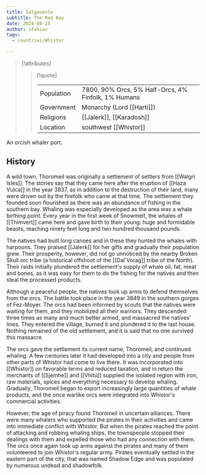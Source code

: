 ```yaml
---
title: Salgavento
subtitle: The Red Bay
date: 2024-08-25
author: sfakias
tags:
  - countries/Whistor

---
```

> [!attributes]
> 
> > [!quote]
> >
> > | | |
> > | --- | --- |
> > | Population | 7800, 90% Orcs, 5% Half-Orcs, 4% Finfolk, 1% Humans |
> > | Government | Monarchy (Lord [[Harti]]) |
> > | Religions | [[Jalerk]], [[Karadosh]] |
> > | Location | southwest [[Whistor]] |

An orcish whaler port.

## History

A wild town, Thoromeil was originally a settlement of settlers from [[Walgri Isles]]. The stories say that they came here after the eruption of [[Haza Vulca]] in the year 3837, as in addition to the destruction of their land, many were driven out by the firefolk who came at that time. The settlement they founded soon flourished as there was an abundance of fishing in the southern bay. Whaling was especially developed as the area was a whale birthing point. Every year in the first week of Snowmelt, the whales of [[Thimvert]] came here and gave birth to their young: huge and formidable beasts, reaching ninety feet long and two hundred thousand pounds.

The natives had built long canoes and in these they hunted the whales with harpoons. They praised [[Jalerk]] for her gifts and gradually their population grew. Their prosperity, however, did not go unnoticed by the nearby Broken Skull orc tribe (a historical offshoot of the [[Dal'Vorag]] tribe of the North). Their raids initially plundered the settlement's supply of whale oil, fat, meat and bones, as it was easy for them to do the fishing for the natives and then steal the processed products.

Although a peaceful people, the natives took up arms to defend themselves from the orcs. The battle took place in the year 3849 in the southern gorges of Fez-Moyer. The orcs had been informed by scouts that the natives were waiting for them, and they mobilized all their warriors. They descended three times as many and much better armed, and massacred the natives' lines. They entered the village, burned it and plundered it to the last house. Nothing remained of the old settlement, and it is said that no one survived this massacre.

The orcs gave the settlement its current name, Thoromeil, and continued whaling. A few centuries later it had developed into a city and people from other parts of Whistor had come to live there. It was incorporated into [[Whistor]] on favorable terms and reduced taxation, and in return the merchants of [[Sjemhe]] and [[Vhitú]] supplied the isolated region with iron, raw materials, spices and everything necessary to develop whaling. Gradually, Thoromeil began to export increasingly large quantities of whale products, and the once warlike orcs were integrated into Whistor's commercial activities.

However, the age of piracy found Thoromeil in uncertain alliances. There were many whalers who supported the pirates in their activities and came into immediate conflict with Whistor. But when the pirates reached the point of attacking and robbing whaling ships, the townspeople stopped their dealings with them and expelled those who had any connection with them. The orcs once again took up arms against the pirates and many of them volunteered to join Whistor's regular army. Pirates eventually settled in the eastern part of the city, that was named Shadow Edge and was populated by numerous undead and shadowfolk.